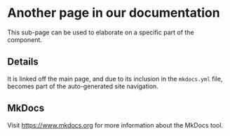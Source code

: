 # Another page in our documentation

This sub-page can be used to elaborate on a specific part of the component.

## Details

It is linked off the main page, and due to its inclusion in the `mkdocs.yml` file,
becomes part of the auto-generated site navigation.

## MkDocs

Visit <https://www.mkdocs.org> for more information about the MkDocs tool.
